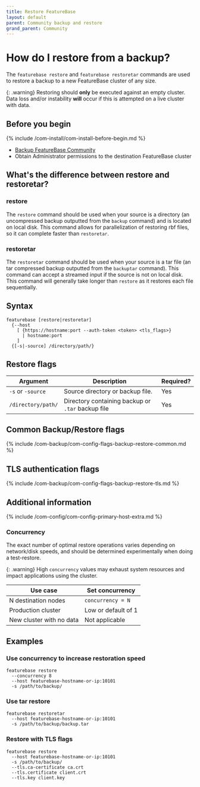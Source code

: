 ```yaml
---
title: Restore FeatureBase
layout: default
parent: Community backup and restore
grand_parent: Community
---
```


# How do I restore from a backup?

The `featurebase restore` and `featurebase restoretar` commands are used to restore a backup to a new FeatureBase cluster of any size.

{: .warning}
Restoring should **only** be executed against an empty cluster. Data loss and/or instability **will** occur if this is attempted on a live cluster with data.

## Before you begin

{% include /com-install/com-install-before-begin.md %}
* [Backup FeatureBase Community](/docs/community/com-backup/com-config-backup)
* Obtain Administrator permissions to the destination FeatureBase cluster

## What's the difference between restore and restoretar?

### restore

The `restore` command should be used when your source is a directory (an uncompressed backup outputted from the `backup` command) and is located on local disk. This command allows for parallelization of restoring rbf files, so it can complete faster than `restoretar`. 

### restoretar

The `restoretar` command should be used when your source is a tar file (an tar compressed backup outputted from the `backuptar` command). This command can accept a streamed input if the source is not on local disk. This command will generally take longer than `restore` as it restores each file sequentially. 

## Syntax

```
featurebase [restore|restoretar]
  {--host
    [ {https://hostname:port --auth-token <token> <tls_flags>}
      | hostname:port
    ]
  {[-s|-source] /directory/path/}
```

## Restore flags

| Argument | Description | Required? |
|---|---|---|
| `-s` or `-source` | Source directory or backup file. | Yes |
| `/directory/path/` | Directory containing backup or `.tar` backup file | Yes |

## Common Backup/Restore flags

{% include /com-backup/com-config-flags-backup-restore-common.md %}

## TLS authentication flags

{% include /com-backup/com-config-flags-backup-restore-tls.md %}

## Additional information

{% include /com-config/com-config-primary-host-extra.md %}

### Concurrency

The exact number of optimal restore operations varies depending on network/disk speeds, and should be determined experimentally when doing a test-restore.

{: .warning}
High `concurrency` values may exhaust system resources and impact applications using the cluster.

| Use case | Set concurrency |
|---|---|
| N destination nodes | `concurrency = N` | <!--In most scenarios, one per node is a reasonable conservative selection.-->
| Production cluster | Low or default of 1 |
| New cluster with no data | Not applicable |

## Examples

### Use concurrency to increase restoration speed

```
featurebase restore
  --concurrency 8
  --host featurebase-hostname-or-ip:10101
  -s /path/to/backup/
```

### Use tar restore

```
featurebase restoretar
  --host featurebase-hostname-or-ip:10101
  -s /path/to/backup/backup.tar
```

### Restore with TLS flags

```
featurebase restore
  --host featurebase-hostname-or-ip:10101
  -s /path/to/backup/
  --tls.ca-certificate ca.crt
  --tls.certificate client.crt
  --tls.key client.key
```
